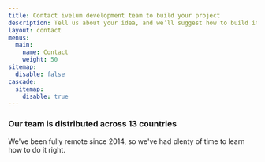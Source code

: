```yaml
---
title: Contact ivelum development team to build your project
description: Tell us about your idea, and we’ll suggest how to build it fast and lean. Write a message to our development team or book a call with one of our experts to discuss website or custom software development costs
layout: contact
menus:
  main:
    name: Contact
    weight: 50
sitemap:
  disable: false
cascade:
  sitemap:
    disable: true
---
```


### Our team is distributed across&nbsp;13 countries

We've been fully remote since 2014, so we've had plenty of time to learn how
to do it right.
